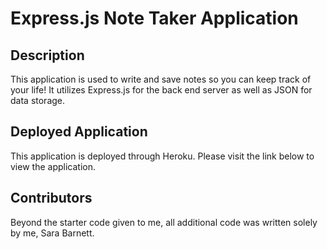 # Express.js Note Taker Application

## Description
This application is used to write and save notes so you can keep track of your life!  It utilizes Express.js for the back end server as well as JSON for data storage.

## Deployed Application
This application is deployed through Heroku.  Please visit the link below to view the application.


## Contributors
Beyond the starter code given to me, all additional code was written solely by me, Sara Barnett.